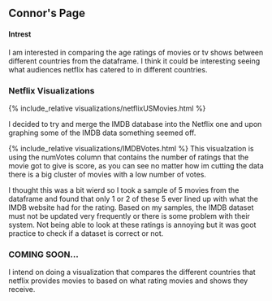 ## Connor's Page

#### Intrest

I am interested in comparing the age ratings of movies or tv shows between different countries from the dataframe. I think it could be interesting seeing what audiences netflix has catered to in different countries.

### Netflix Visualizations


{% include_relative visualizations/netflixUSMovies.html %}


I decided to try and merge the IMDB database into the Netflix one and upon graphing some of the IMDB data something seemed off.


{% include_relative visualizations/IMDBVotes.html %}
This visualzation is using the numVotes column that contains the number of ratings that the movie got to give is score, as you can see no matter how im cutting the data there is a big cluster of movies with a low number of votes.

I thought this was a bit wierd so I took a sample of 5 movies from the dataframe and found that only 1 or 2 of these 5 ever lined up with what the IMDB website had for the rating. Based on my samples, the IMDB dataset must not be updated very frequently or there is some problem with their system. Not being able to look at these ratings is annoying but it was goot practice to check if 
a dataset is correct or not.

### COMING SOON...
I intend on doing a visualization that compares the different countries that netflix provides movies to based on what rating movies and shows they receive.
